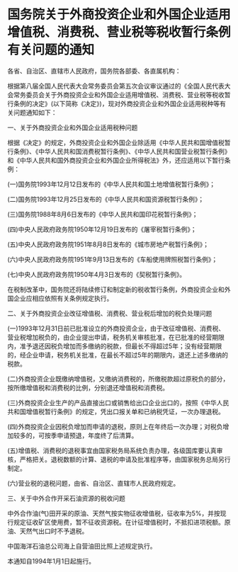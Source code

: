 # 国务院关于外商投资企业和外国企业适用增值税、消费税、营业税等税收暂行条例有关问题的通知

各省、自治区、直辖市人民政府，国务院各部委、各直属机构：

根据第八届全国人民代表大会常务委员会第五次会议审议通过的《全国人民代表大会常务委员会关于外商投资企业和外国企业适用增值税、消费税、营业税等税收暂行条例的决定》(以下简称《决定》)，现对外商投资企业和外国企业适用税种等有关问题通知如下：

一、关于外商投资企业和外国企业适用税种问题

根据《决定》的规定，外商投资企业和外国企业除适用《中华人民共和国增值税暂行条例》、《中华人民共和国消费税暂行条例》、《中华人民共和国营业税暂行条例》和《中华人民共和国外商投资企业和外国企业所得税法》外，还应适用以下暂行条例：

(一)国务院1993年12月12日发布的《中华人民共和国土地增值税暂行条例》；

(二)国务院1993年12月25日发布的《中华人民共和国资源税暂行条例》；

(三)国务院1988年8月6日发布的《中华人民共和国印花税暂行条例》；

(四)中央人民政府政务院1950年12月19日发布的《屠宰税暂行条例》；

(五)中央人民政府政务院1951年8月8日发布的《城市房地产税暂行条例》；

(六)中央人民政府政务院1951年9月13日发布的《车船使用牌照税暂行条例》；

(七)中央人民政府政务院1950年4月3日发布的《契税暂行条例》。

在税制改革中，国务院还将陆续修订和制定新的税收暂行条例，外商投资企业和外国企业应相应依照有关条例规定执行。

二、关于外商投资企业改征增值税、消费税、营业税后增加的税负处理问题

(一)1993年12月31日前已批准设立的外商投资企业，由于改征增值税、消费税、营业税增加税负的，由企业提出申请，税务机关审核批准，在已批准的经营期限内，准予退还因税负增加而多缴纳的税款，但最长不得超过5年；没有经营期限的，经企业申请，税务机关批准，在最长不超过5年的期限内，退还上述多缴纳的税款。

(二)外商投资企业既缴纳增值税，又缴纳消费税的，所缴税款超过原税负的部分，按所缴增值税和消费税的比例，分别退还增值税和消费税。

(三)外商投资企业生产的产品直接出口或销售给出口企业出口的，按照《中华人民共和国增值税暂行条例》的规定，凭出口报关单和已纳税凭证，一次办理退税。

(四)外商投资企业因税负增加而申请的退税，原则上在年终后一次办理；对税负增加较多的，可按季申请预退，年度终了后清算。

(五)增值税、消费税的退税事宜由国家税务局系统负责办理，各级国库要认真审核，严格把关。退税数额的计算、退税的申请及批准程序等，由国家税务总局另行制定。

(六)营业税的退税问题，由省、自治区、直辖市人民政府规定。

三、关于中外合作开采石油资源的税收问题

中外合作油(气)田开采的原油、天然气按实物征收增值税，征收率为5%，并按现行规定征收矿区使用费，暂不征收资源税。在计征增值税时，不抵扣进项税额。原油、天然气出口时不予退税。

中国海洋石油总公司海上自营油田比照上述规定执行。

本通知自1994年1月1日起施行。
